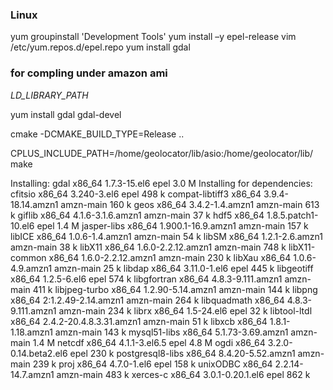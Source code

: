 ### Linux

yum groupinstall 'Development Tools'
yum install –y epel-release
vim /etc/yum.repos.d/epel.repo
yum install gdal


### for compling under amazon ami

_LD_LIBRARY_PATH_

yum install gdal gdal-devel

cmake -DCMAKE_BUILD_TYPE=Release ..

CPLUS_INCLUDE_PATH=/home/geolocator/lib/asio:/home/geolocator/lib/ make


Installing:
 gdal                x86_64    1.7.3-15.el6                  epel         3.0 M
Installing for dependencies:
 cfitsio             x86_64    3.240-3.el6                   epel         498 k
 compat-libtiff3     x86_64    3.9.4-18.14.amzn1             amzn-main    160 k
 geos                x86_64    3.4.2-1.4.amzn1               amzn-main    613 k
 giflib              x86_64    4.1.6-3.1.6.amzn1             amzn-main     37 k
 hdf5                x86_64    1.8.5.patch1-10.el6           epel         1.4 M
 jasper-libs         x86_64    1.900.1-16.9.amzn1            amzn-main    157 k
 libICE              x86_64    1.0.6-1.4.amzn1               amzn-main     54 k
 libSM               x86_64    1.2.1-2.6.amzn1               amzn-main     38 k
 libX11              x86_64    1.6.0-2.2.12.amzn1            amzn-main    748 k
 libX11-common       x86_64    1.6.0-2.2.12.amzn1            amzn-main    230 k
 libXau              x86_64    1.0.6-4.9.amzn1               amzn-main     25 k
 libdap              x86_64    3.11.0-1.el6                  epel         445 k
 libgeotiff          x86_64    1.2.5-6.el6                   epel         574 k
 libgfortran         x86_64    4.8.3-9.111.amzn1             amzn-main    411 k
 libjpeg-turbo       x86_64    1.2.90-5.14.amzn1             amzn-main    144 k
 libpng              x86_64    2:1.2.49-2.14.amzn1           amzn-main    264 k
 libquadmath         x86_64    4.8.3-9.111.amzn1             amzn-main    234 k
 librx               x86_64    1.5-24.el6                    epel          32 k
 libtool-ltdl        x86_64    2.4.2-20.4.8.3.31.amzn1       amzn-main     51 k
 libxcb              x86_64    1.8.1-1.18.amzn1              amzn-main    143 k
 mysql51-libs        x86_64    5.1.73-3.69.amzn1             amzn-main    1.4 M
 netcdf              x86_64    4.1.1-3.el6.5                 epel         4.8 M
 ogdi                x86_64    3.2.0-0.14.beta2.el6          epel         230 k
 postgresql8-libs    x86_64    8.4.20-5.52.amzn1             amzn-main    239 k
 proj                x86_64    4.7.0-1.el6                   epel         158 k
 unixODBC            x86_64    2.2.14-14.7.amzn1             amzn-main    483 k
 xerces-c            x86_64    3.0.1-0.20.1.el6              epel         862 k